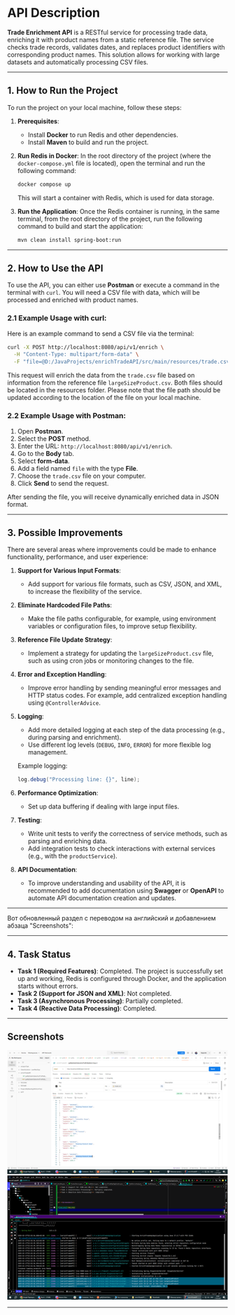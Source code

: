 ﻿

# **API Description**

**Trade Enrichment API** is a RESTful service for processing trade data, enriching it with product names from a static reference file. The service checks trade records, validates dates, and replaces product identifiers with corresponding product names. This solution allows for working with large datasets and automatically processing CSV files.

---

## 1. **How to Run the Project**

To run the project on your local machine, follow these steps:

1. **Prerequisites**:
   - Install **Docker** to run Redis and other dependencies.
   - Install **Maven** to build and run the project.

2. **Run Redis in Docker**:
   In the root directory of the project (where the `docker-compose.yml` file is located), open the terminal and run the following command:
   ```bash
   docker compose up
   ```
   This will start a container with Redis, which is used for data storage.

3. **Run the Application**:
   Once the Redis container is running, in the same terminal, from the root directory of the project, run the following command to build and start the application:
   ```bash
   mvn clean install spring-boot:run
   ```

---

## 2. **How to Use the API**

To use the API, you can either use **Postman** or execute a command in the terminal with `curl`. You will need a CSV file with data, which will be processed and enriched with product names.

### 2.1 **Example Usage with curl**:

Here is an example command to send a CSV file via the terminal:

```bash
curl -X POST http://localhost:8080/api/v1/enrich \
  -H "Content-Type: multipart/form-data" \
  -F "file=@D:/JavaProjects/enrichTradeAPI/src/main/resources/trade.csv"
```

This request will enrich the data from the `trade.csv` file based on information from the reference file `largeSizeProduct.csv`. Both files should be located in the resources folder. Please note that the file path should be updated according to the location of the file on your local machine.

### 2.2 **Example Usage with Postman**:

1. Open **Postman**.
2. Select the **POST** method.
3. Enter the URL: `http://localhost:8080/api/v1/enrich`.
4. Go to the **Body** tab.
5. Select **form-data**.
6. Add a field named `file` with the type **File**.
7. Choose the `trade.csv` file on your computer.
8. Click **Send** to send the request.

After sending the file, you will receive dynamically enriched data in JSON format.

---

## 3. **Possible Improvements**

There are several areas where improvements could be made to enhance functionality, performance, and user experience:

1. **Support for Various Input Formats**:
   - Add support for various file formats, such as CSV, JSON, and XML, to increase the flexibility of the service.

2. **Eliminate Hardcoded File Paths**:
   - Make the file paths configurable, for example, using environment variables or configuration files, to improve setup flexibility.

3. **Reference File Update Strategy**:
   - Implement a strategy for updating the `largeSizeProduct.csv` file, such as using cron jobs or monitoring changes to the file.

4. **Error and Exception Handling**:
   - Improve error handling by sending meaningful error messages and HTTP status codes. For example, add centralized exception handling using `@ControllerAdvice`.

5. **Logging**:
   - Add more detailed logging at each step of the data processing (e.g., during parsing and enrichment).
   - Use different log levels (`DEBUG`, `INFO`, `ERROR`) for more flexible log management.

   Example logging:
   ```java
   log.debug("Processing line: {}", line);
   ```

6. **Performance Optimization**:
   - Set up data buffering if dealing with large input files.

7. **Testing**:
   - Write unit tests to verify the correctness of service methods, such as parsing and enriching data.
   - Add integration tests to check interactions with external services (e.g., with the `productService`).

8. **API Documentation**:
   - To improve understanding and usability of the API, it is recommended to add documentation using **Swagger** or **OpenAPI** to automate API documentation creation and updates.

---
Вот обновленный раздел с переводом на английский и добавлением абзаца "Screenshots":

---

## 4. **Task Status**

- **Task 1 (Required Features)**: Completed. The project is successfully set up and working, Redis is configured through Docker, and the application starts without errors.
- **Task 2 (Support for JSON and XML)**: Not completed.
- **Task 3 (Asynchronous Processing)**: Partially completed.
- **Task 4 (Reactive Data Processing)**: Completed.

---

## **Screenshots**

![img.png](img.png)
![img_1.png](img_1.png)

---